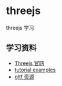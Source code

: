 # threejs

threejs 学习

## 学习资料

- [Threejs 官网](https://threejs.org/docs/index.html#manual/zh/introduction/Creating-a-scene)
- [tutorial examples](https://github.com/puxiao/threejs-tutorial)
- [gltf 资源](http://gltfs.com/)
